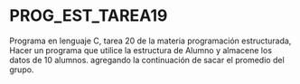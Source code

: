 # PROG_EST_TAREA19
Programa en lenguaje C, tarea 20 de la materia programación estructurada,  Hacer un programa que utilice la estructura de Alumno y almacene los datos de 10 alumnos. agregando la continuación de sacar el promedio del grupo. 
